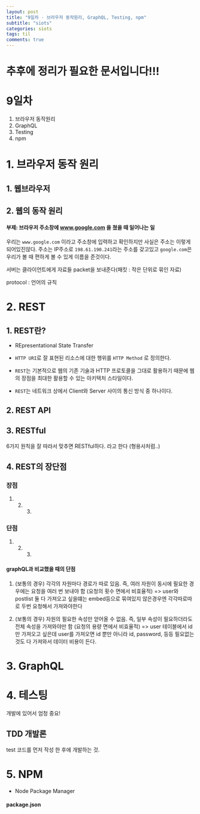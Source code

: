 ```yaml
---
layout: post
title: "9일차 - 브라우저 동작원리, GraphQL, Testing, npm"
subtitle: "siots"
categories: siots
tags: til
comments: true
---
```


# 추후에 정리가 필요한 문서입니다!!!

# 9일차

1. 브라우저 동작원리
1. GraphQL
1. Testing
1. npm

# 1. 브라우저 동작 원리

## 1. 웹브라우저

## 2. 웹의 동작 원리

#### 부제: 브라우저 주소창에 www.google.com 을 쳤을 때 일어나는 일

우리는 `www.google.com` 이라고 주소창에 입력하고 확인하지만 사실은 주소는 이렇게 되어있진않다. 주소는 IP주소로 `198.61.190.241`라는 주소를 갖고있고 `google.com`은 우리가 볼 때 편하게 볼 수 있게 이름을 준것이다.

서버는 클라이언트에게 자료들 packet을 보내준다(패킷 : 작은 단위로 묶인 자료)

protocol : 언어의 규칙

# 2. REST

## 1. REST란?

- REpresentational State Transfer

- `HTTP URI`로 잘 표현된 리소스에 대한 행위를 `HTTP Method` 로 정의한다.

- `REST`는 기본적으로 웹의 기존 기술과 HTTP 프로토콜을 그대로 활용하기 때문에 웹의 장점을 최대한 활용할 수 있는 아키텍처 스타일이다.

- `REST`는 네트워크 상에서 Client와 Server 사이의 통신 방식 중 하나이다.

## 2. REST API

## 3. RESTful

6가지 원칙을 잘 따라서 맞추면 RESTful하다. 라고 한다 (형용사처럼..)

## 4. REST의 장단점

### 장점

1. 2. 3.

### 단점

1. 2. 3.

#### graphQL과 비교했을 때의 단점

1. (보통의 경우) 각각의 자원마다 경로가 따로 있음. 즉, 여러 자원이 동시에 필요한 경우에는 요청을 여러 번 보내야 함 (요청의 횟수 면에서 비효율적) => user와 postlist 둘 다 가져오고 싶을떄는 embed등으로 묶여있지 않은경우엔 각각따로따로 두번 요청해서 가져와야한다

2. (보통의 경우) 자원의 필요한 속성만 얻어올 수 없음. 즉, 일부 속성이 필요하더라도 전체 속성을 가져와야만 함 (요청의 용량 면에서 비효율적) => user 테이블에서 id만 가져오고 싶은데 user를 가져오면 id 뿐만 아니라 id, password, 등등 필요없는것도 다 가져와서 데이터 비용이 든다.

# 3. GraphQL

# 4. 테스팅

개발에 있어서 엄청 중요!

## TDD 개발론

test 코드를 먼저 작성 한 후에 개발하는 것.

# 5. NPM

- Node Package Manager 

#### package.json